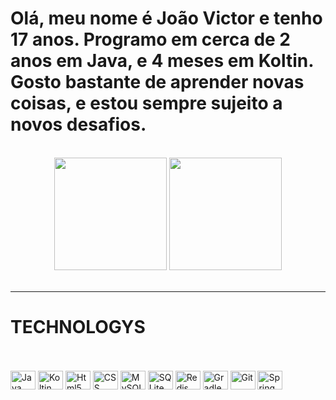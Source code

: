 <h1>Olá, meu nome é João Victor e tenho 17 anos. Programo em cerca de 2 anos em Java, e 4 meses em Koltin. Gosto bastante de aprender novas coisas, e estou sempre sujeito a novos desafios.</h1><br>
<div style="display: inline_block" align=center>
  <img height="180em" src="https://github-readme-stats.vercel.app/api?username=oJVzinn&show_icons=true&theme=highcontrast&count_private=true"/>
  <img height="180em" src="https://github-readme-stats.vercel.app/api/top-langs/?username=oJVzinn&layout=compact&theme=highcontrast"/>
</div>
<br>
<hr>

<h1>TECHNOLOGYS</h1><br>
<div style="display: inline_block"><br>
  <img align="center" alt="Java" height="30" width="40" src="https://cdn.jsdelivr.net/gh/devicons/devicon/icons/java/java-original-wordmark.svg">
  <img align="center" alt="Koltin" height="30" width="40" src="https://cdn.jsdelivr.net/gh/devicons/devicon/icons/kotlin/kotlin-original.svg">
  <img align="center" alt="Html5" height="30" width="40" src="https://cdn.jsdelivr.net/gh/devicons/devicon/icons/html5/html5-original.svg">
  <img align="center" alt="CSS" height="30" width="40" src="https://cdn.jsdelivr.net/gh/devicons/devicon/icons/css3/css3-original.svg">
  <img align="center" alt="MySQL" height="30" width="40" src="https://cdn.jsdelivr.net/gh/devicons/devicon/icons/mysql/mysql-original.svg">
  <img align="center" alt="SQLite" height="30" width="40" src="https://cdn.jsdelivr.net/gh/devicons/devicon/icons/sqlite/sqlite-original.svg">
  <img align="center" alt="Redis" height="30" width="40" src="https://cdn.jsdelivr.net/gh/devicons/devicon/icons/redis/redis-original.svg">
  <img align="center" alt="Gradle" height="30" width="40" src="https://cdn.jsdelivr.net/gh/devicons/devicon/icons/gradle/gradle-plain.svg">
  <img align="center" alt="Git" height="30" width="40" src="https://cdn.jsdelivr.net/gh/devicons/devicon/icons/git/git-original.svg">
  <img align="center" alt="Spring Boot" height="30" width="40" src="https://cdn.jsdelivr.net/gh/devicons/devicon/icons/spring/spring-original.svg">
</div>
